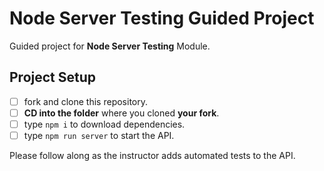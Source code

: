 # Node Server Testing Guided Project

Guided project for **Node Server Testing** Module.

## Project Setup

-   [ ] fork and clone this repository.
-   [ ] **CD into the folder** where you cloned **your fork**.
-   [ ] type `npm i` to download dependencies.
-   [ ] type `npm run server` to start the API.

Please follow along as the instructor adds automated tests to the API.
